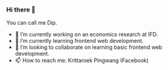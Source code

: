 ### Hi there 👋
You can call me Dip.
- 🔭 I’m currently working on an economics research at IFD.
- 🌱 I’m currently learning frontend web development.
- 👯 I’m looking to collaborate on learning basic frontend web development.
- 📫 How to reach me: Krittaroek Pingwang (Facebook)
<!--
**DipThaiDev/DipThaiDev** is a ✨ _special_ ✨ repository because its `README.md` (this file) appears on your GitHub profile.

Here are some ideas to get you started:

- 🔭 I’m currently working on an economics research at IFD.
- 🌱 I’m currently learning fronend web development.
- 👯 I’m looking to collaborate on learning basic frontend web development.
- 📫 How to reach me: Krittaroek Pingwang (Facebook)
-->

